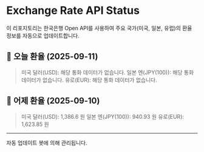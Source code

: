 
# Exchange Rate API Status

이 리포지토리는 한국은행 Open API를 사용하여 주요 국가(미국, 일본, 유럽)의 환율 정보를 자동으로 업데이트합니다.

## 📅 오늘 환율 (2025-09-11)
> 미국 달러(USD): 해당 통화 데이터가 없습니다.
> 일본 엔(JPY(100)): 해당 통화 데이터가 없습니다.
> 유로(EUR): 해당 통화 데이터가 없습니다.

## 📅 어제 환율 (2025-09-10)
> 미국 달러(USD): 1,386.6 원
> 일본 엔(JPY(100)): 940.93 원
> 유로(EUR): 1,623.85 원

---
자동 업데이트 봇에 의해 관리됩니다.
